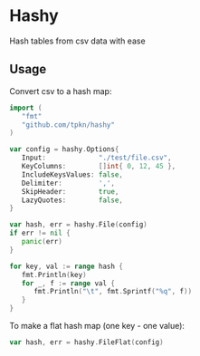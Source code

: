 # Hashy
Hash tables from csv data with ease

## Usage

Convert csv to a hash map:

```go
import (
   "fmt"
   "github.com/tpkn/hashy"
)

var config = hashy.Options{
   Input:             "./test/file.csv",
   KeyColumns:        []int{ 0, 12, 45 },
   IncludeKeysValues: false,
   Delimiter:         ',',
   SkipHeader:        true,
   LazyQuotes:        false,
}

var hash, err = hashy.File(config)
if err != nil {
   panic(err)
}

for key, val := range hash {
   fmt.Println(key)
   for _, f := range val {
      fmt.Println("\t", fmt.Sprintf("%q", f))
   }
}
```



To make a flat hash map (one key - one value):

```go
var hash, err = hashy.FileFlat(config)
```





